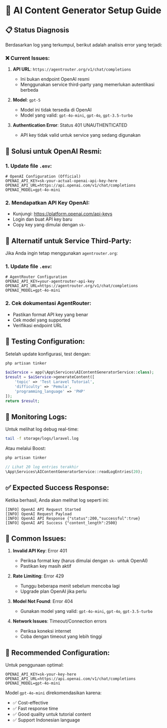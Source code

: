 # 🤖 AI Content Generator Setup Guide

## 📋 Status Diagnosis

Berdasarkan log yang terkumpul, berikut adalah analisis error yang terjadi:

### ❌ **Current Issues:**

1. **API URL**: `https://agentrouter.org/v1/chat/completions`
   - Ini bukan endpoint OpenAI resmi
   - Menggunakan service third-party yang memerlukan autentikasi berbeda

2. **Model**: `gpt-5`
   - Model ini tidak tersedia di OpenAI
   - Model yang valid: `gpt-4o-mini`, `gpt-4o`, `gpt-3.5-turbo`

3. **Authentication Error**: Status 401 UNAUTHENTICATED
   - API key tidak valid untuk service yang sedang digunakan

## 🔧 **Solusi untuk OpenAI Resmi:**

### 1. Update file `.env`:
```env
# OpenAI Configuration (Official)
OPENAI_API_KEY=sk-your-actual-openai-api-key-here
OPENAI_API_URL=https://api.openai.com/v1/chat/completions
OPENAI_MODEL=gpt-4o-mini
```

### 2. Mendapatkan API Key OpenAI:
- Kunjungi: https://platform.openai.com/api-keys
- Login dan buat API key baru
- Copy key yang dimulai dengan `sk-`

## 🔧 **Alternatif untuk Service Third-Party:**

Jika Anda ingin tetap menggunakan `agentrouter.org`:

### 1. Update file `.env`:
```env
# AgentRouter Configuration
OPENAI_API_KEY=your-agentrouter-api-key
OPENAI_API_URL=https://agentrouter.org/v1/chat/completions
OPENAI_MODEL=gpt-4o-mini
```

### 2. Cek dokumentasi AgentRouter:
- Pastikan format API key yang benar
- Cek model yang supported
- Verifikasi endpoint URL

## 🧪 **Testing Configuration:**

Setelah update konfigurasi, test dengan:

```bash
php artisan tinker
```

```php
$aiService = app(\App\Services\AIContentGeneratorService::class);
$result = $aiService->generateContent([
    'topic' => 'Test Laravel Tutorial',
    'difficulty' => 'Pemula',
    'programming_language' => 'PHP'
]);
return $result;
```

## 📝 **Monitoring Logs:**

Untuk melihat log debug real-time:

```bash
tail -f storage/logs/laravel.log
```

Atau melalui Boost:
```bash
php artisan tinker
```
```php
// Lihat 20 log entries terakhir
\App\Services\AIContentGeneratorService::readLogEntries(20);
```

## ✅ **Expected Success Response:**

Ketika berhasil, Anda akan melihat log seperti ini:
```
[INFO] OpenAI API Request Started
[INFO] OpenAI Request Payload
[INFO] OpenAI API Response {"status":200,"successful":true}
[INFO] OpenAI API Success {"content_length":2500}
```

## 🚨 **Common Issues:**

1. **Invalid API Key**: Error 401
   - Periksa format key (harus dimulai dengan `sk-` untuk OpenAI)
   - Pastikan key masih aktif

2. **Rate Limiting**: Error 429
   - Tunggu beberapa menit sebelum mencoba lagi
   - Upgrade plan OpenAI jika perlu

3. **Model Not Found**: Error 404
   - Gunakan model yang valid: `gpt-4o-mini`, `gpt-4o`, `gpt-3.5-turbo`

4. **Network Issues**: Timeout/Connection errors
   - Periksa koneksi internet
   - Coba dengan timeout yang lebih tinggi

## 🎯 **Recommended Configuration:**

Untuk penggunaan optimal:

```env
OPENAI_API_KEY=sk-your-key-here
OPENAI_API_URL=https://api.openai.com/v1/chat/completions
OPENAI_MODEL=gpt-4o-mini
```

Model `gpt-4o-mini` direkomendasikan karena:
- ✅ Cost-effective
- ✅ Fast response time
- ✅ Good quality untuk tutorial content
- ✅ Support Indonesian language
